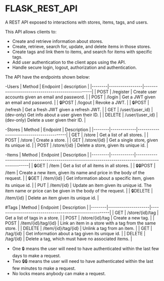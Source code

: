 # FLASK_REST_API

A REST API exposed to interactions with stores, items, tags, and users. 

This API allows clients to:
  - Create and retrieve information about stores.
  - Create, retrieve, search for, update, and delete items in those stores.
  - Create tags and link them to items, and search for items with specific tags.
  - Add user authentication to the client apps using the API.
  - Handle secure login, logout, authorization and authentication.


The API have the endpoints shown below:

-Users
| Method | Endpoint        | description                                       |
|--------|-----------------|---------------------------------------------------|
| POST   | /register       | Create user accounts given an email and password. |
| POST   | /login          | Get a JWT given an email and password.            |
| 🔒POST  | /logout         | Revoke a JWT.                                     |
| 🔒POST  | /refresh        | Get a fresh JWT given a refresh JWT.              |
| GET    | /user/{user_id} | (dev-only) Get info about a user given their ID.  |
| DELETE | /user/{user_id} | (dev-only) Delete a user given their ID.          |

-Stores
| Method | Endpoint    | Description                              |
|--------|-------------|------------------------------------------|
| GET    | /store      | Get a list of all stores.                |
| POST   | /store      | Create a store.                          |
| GET    | /store/{id} | Get a single store, given its unique id. |
| POST   | /store/{id} | Delete a store, given its unique id.     |


-Items
| Method  | Endpoint   | Description                                                                                         |
|---------|------------|-----------------------------------------------------------------------------------------------------|
| 🔒GET    | /item      | Get a list of all items in all stores.                                                              |
| 🔒🔒POST  | /item      | Create a new item, given its name and price in the body of the request.                             |
| 🔒GET    | /item/{id} | Get information about a specific item, given its unique id.                                         |
| PUT     | /item/{id} | Update an item given its unique id. The item name or price can be given in the body of the request. |
| 🔒DELETE | /item/{id} | Delete an item given its unique id.                                                                 |

#Tags
| Method | Endpoint            | Description                                             |
|--------|---------------------|---------------------------------------------------------|
| GET    | /store/{id}/tag     | Get a list of tags in a store.                          |
| POST   | /store/{id}/tag     | Create a new tag.                                       |
| POST   | /item/{id}/tag/{id} | Link an item in a store with a tag from the same store. |
| DELETE | /item/{id}/tag/{id} | Unlink a tag from an item.                              |
| GET    | /tag/{id}           | Get information about a tag given its unique id.        |
| DELETE | /tag/{id}           | Delete a tag, which must have no associated items.      |


- One 🔒 means the user will need to have authenticated within the last few days to make a request.
- Two 🔒🔒 means the user will need to have authenticated within the last few minutes to make a request.
- No locks means anybody can make a request.
